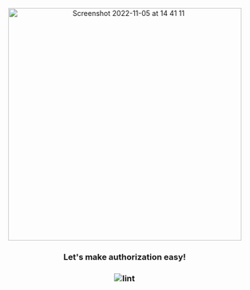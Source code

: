 <p align="center">
<img width="467" alt="Screenshot 2022-11-05 at 14 41 11" src="https://user-images.githubusercontent.com/43197743/201187748-a5af0870-8e49-4313-b01d-cc59d08f76c6.png">
</p>

<div align="center">
<h3>Let's make authorization easy!<h3/>
<div/>

![lint](https://github.com/shashimalcse/cronuseo/actions/workflows/golangci-lint.yml/badge.svg)
